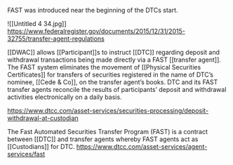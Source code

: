 FAST was introduced near the beginning of the DTCs start.

![[Untitled 4 34.jpg]]
https://www.federalregister.gov/documents/2015/12/31/2015-32755/transfer-agent-regulations

[[DWAC]] allows [[Participant]]s to instruct [[DTC]] regarding deposit and withdrawal transactions being made directly via a FAST [[transfer agent]]. The FAST system eliminates the movement of [[Physical Securities Certificates]] for transfers of securities registered in the name of DTC’s nominee, [[Cede & Co]], on the transfer agent’s books. DTC and its FAST transfer agents reconcile the results of participants’ deposit and withdrawal activities electronically on a daily basis.

https://www.dtcc.com/asset-services/securities-processing/deposit-withdrawal-at-custodian

The Fast Automated Securities Transfer Program (FAST) is a contract between [[DTC]] and transfer agents whereby FAST agents act as [[Custodians]] for DTC.
https://www.dtcc.com/asset-services/agent-services/fast